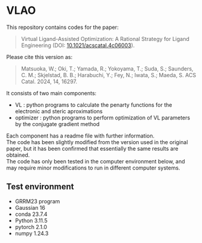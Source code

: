 # VLAO

This repository contains codes for the paper:   
> Virtual Ligand-Assisted Optimization: A Rational Strategy for Ligand Engineering (DOI: [10.1021/acscatal.4c06003](https://pubs.acs.org/doi/10.1021/acscatal.4c06003)).  

Please cite this version as:

> Matsuoka, W.; Oki, T.; Yamada, R.; Yokoyama, T.; Suda, S.; Saunders, C. M.; Skjelstad, B. B.; Harabuchi, Y.; Fey, N.; Iwata, S.; Maeda, S. ACS Catal. 2024, 14, 16297. 

It consists of two main components:
- VL : python programs to calculate the penarty functions for the electronic and steric aproximations
- optimizer : python programs to perform optimization of VL parameters by the conjugate gradient method
  
Each component has a readme file with further information.  
The code has been slightly modified from the version used in the original paper, but it has been confirmed that essentially the same results are obtained.   
The code has only been tested in the computer environment below, and may require minor modifications to run in different computer systems.  

## Test environment
- GRRM23 program  
- Gaussian 16
- conda 23.7.4
- Python 3.11.5
- pytorch 2.1.0  
- numpy 1.24.3  

